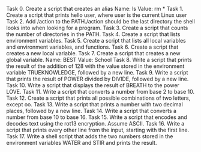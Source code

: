Task 0. Create a script that creates an alias Name: ls Value: rm *
Task 1. Create a script that prints hello user, where user is the current Linux user
Task 2. Add /action to the PATH./action should be the last directory the shell looks into when looking for a program.
Task 3. Create a script that counts the number of directories in the PATH.
Task 4. Create a script that lists environment variables.
Task 5. Create a script that lists all local variables and environment variables, and functions.
Task 6. Create a script that creates a new local variable.
Task 7. Create a script that creates a new global variable. Name: BEST Value: School
Task 8. Write a script that prints the result of the addition of 128 with the value stored in the environment variable TRUEKNOWLEDGE, followed by a new line.
Task 9. Write a script that prints the result of POWER divided by DIVIDE, followed by a new line.
Task 10. Write a script that displays the result of BREATH to the power LOVE.
Task 11. Write a script that converts a number from base 2 to base 10.
Task 12. Create a script that prints all possible combinations of two letters, except oo.
Task 13. Write a script that prints a number with two decimal places, followed by a new line.
Task 14. Write a script that converts a number from base 10 to base 16.
Task 15. Write a script that encodes and decodes text using the rot13 encryption. Assume ASCII.
Task 16. Write a script that prints every other line from the input, starting with the first line.
Task 17. Write a shell script that adds the two numbers stored in the environment variables WATER and STIR and prints the result.
